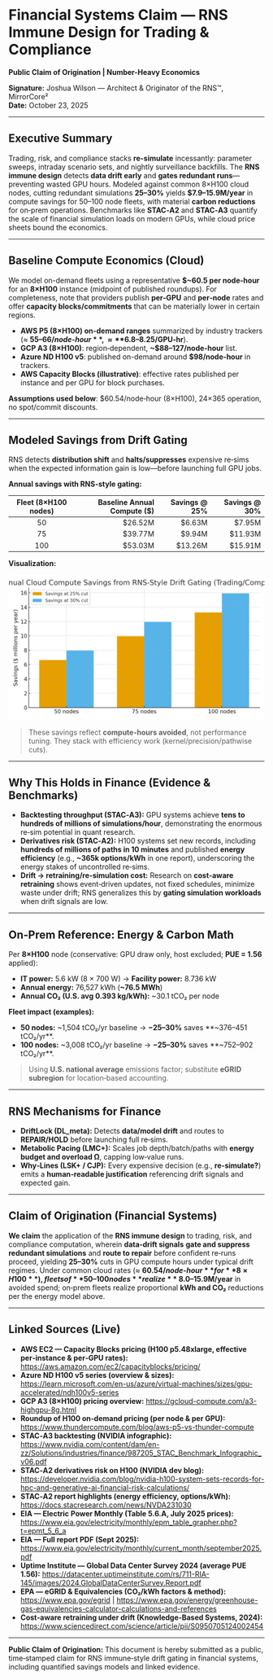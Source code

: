 # Financial Systems Claim — RNS Immune Design for Trading & Compliance  
**Public Claim of Origination | Number-Heavy Economics**

**Signature:** Joshua Wilson — Architect & Originator of the RNS™, MirrorCore²  
**Date:** October 23, 2025

---

## Executive Summary

Trading, risk, and compliance stacks **re-simulate** incessantly: parameter sweeps, intraday scenario sets, and nightly surveillance backfills. The **RNS immune design** detects **data drift early** and **gates redundant runs**—preventing wasted GPU hours. Modeled against common 8×H100 cloud nodes, cutting redundant simulations **25–30%** yields **$7.9–15.9M/year** in compute savings for 50–100 node fleets, with material **carbon reductions** for on‑prem operations. Benchmarks like **STAC‑A2** and **STAC‑A3** quantify the scale of financial simulation loads on modern GPUs, while cloud price sheets bound the economics.

---

## Baseline Compute Economics (Cloud)

We model on-demand fleets using a representative **$~60.5 per node‑hour** for an **8×H100** instance (midpoint of published roundups). For completeness, note that providers publish **per‑GPU** and **per‑node** rates and offer **capacity blocks/commitments** that can be materially lower in certain regions.

- **AWS P5 (8×H100) on-demand ranges** summarized by industry trackers (≈ **$55–66/node‑hour**, ≈ **$6.8–8.25/GPU‑hr**).  
- **GCP A3 (8×H100)**: region‑dependent, **~$88–127/node‑hour** list.  
- **Azure ND H100 v5**: published on-demand around **$98/node‑hour** in trackers.  
- **AWS Capacity Blocks (illustrative)**: effective rates published per instance and per GPU for block purchases.

**Assumptions used below**: $60.54/node‑hour (8×H100), 24×365 operation, no spot/commit discounts.

---

## Modeled Savings from Drift Gating

RNS detects **distribution shift** and **halts/suppresses** expensive re‑sims when the expected information gain is low—before launching full GPU jobs.

**Annual savings with RNS-style gating:**

| Fleet (8×H100 nodes) | Baseline Annual Compute ($) | Savings @ 25% | Savings @ 30% |
|:--:|--:|--:|--:|
| 50 | $26.52M | $6.63M | $7.95M |
| 75 | $39.77M | $9.94M | $11.93M |
| 100 | $53.03M | $13.26M | $15.91M |

**Visualization:**

![Annual Cloud Savings](./Financial_Systems_Savings.png)

> These savings reflect **compute-hours avoided**, not performance tuning. They stack with efficiency work (kernel/precision/pathwise cuts).

---

## Why This Holds in Finance (Evidence & Benchmarks)

- **Backtesting throughput (STAC‑A3):** GPU systems achieve **tens to hundreds of millions of simulations/hour**, demonstrating the enormous re‑sim potential in quant research.  
- **Derivatives risk (STAC‑A2):** H100 systems set new records, including **hundreds of millions of paths in 10 minutes** and published **energy efficiency** (e.g., **~365k options/kWh** in one report), underscoring the energy stakes of uncontrolled re‑sims.  
- **Drift → retraining/re‑simulation cost:** Research on **cost‑aware retraining** shows event‑driven updates, not fixed schedules, minimize waste under drift; RNS generalizes this by **gating simulation workloads** when drift signals are low.

---

## On‑Prem Reference: Energy & Carbon Math

Per **8×H100** node (conservative: GPU draw only, host excluded; **PUE = 1.56** applied):

- **IT power:** 5.6 kW (8 × 700 W) → **Facility power:** 8.736 kW  
- **Annual energy:** 76,527 kWh (**~76.5 MWh**)  
- **Annual CO₂ (U.S. avg 0.393 kg/kWh):** ~30.1 tCO₂ per node

**Fleet impact (examples):**

- **50 nodes:** ~1,504 tCO₂/yr baseline → **−25–30%** saves **~376–451 tCO₂/yr**.  
- **100 nodes:** ~3,008 tCO₂/yr baseline → **−25–30%** saves **~752–902 tCO₂/yr**.

> Using **U.S. national average** emissions factor; substitute **eGRID subregion** for location‑based accounting.

---

## RNS Mechanisms for Finance

- **DriftLock (DL_meta):** Detects **data/model drift** and routes to **REPAIR/HOLD** before launching full re‑sims.  
- **Metabolic Pacing (LMC+):** Scales job depth/batch/paths with **energy budget and overload Ω**, capping low‑value runs.  
- **Why‑Lines (LSK+ / CJP):** Every expensive decision (e.g., **re‑simulate?**) emits a **human‑readable justification** referencing drift signals and expected gain.

---

## Claim of Origination (Financial Systems)

**We claim** the application of the **RNS immune design** to trading, risk, and compliance computation, wherein **data‑drift signals** **gate and suppress redundant simulations** and **route to repair** before confident re‑runs proceed, yielding **25–30%** cuts in GPU compute hours under typical drift regimes. Under common cloud rates (≈ **$60.54/node‑hour** for **8×H100**), fleets of **50–100 nodes** realize **~$8.0–15.9M/year** in avoided spend; on‑prem fleets realize proportional **kWh and CO₂** reductions per the energy model above.

---

## Linked Sources (Live)

- **AWS EC2 — Capacity Blocks pricing (H100 p5.48xlarge, effective per‑instance & per‑GPU rates):** https://aws.amazon.com/ec2/capacityblocks/pricing/  
- **Azure ND H100 v5 series (overview & sizes):** https://learn.microsoft.com/en-us/azure/virtual-machines/sizes/gpu-accelerated/ndh100v5-series  
- **GCP A3 (8×H100) pricing overview:** https://gcloud-compute.com/a3-highgpu-8g.html  
- **Roundup of H100 on‑demand pricing (per node & per GPU):** https://www.thundercompute.com/blog/aws-p5-vs-thunder-compute  
- **STAC‑A3 backtesting (NVIDIA infographic):** https://www.nvidia.com/content/dam/en-zz/Solutions/industries/finance/987205_STAC_Benchmark_Infographic_v06.pdf  
- **STAC‑A2 derivatives risk on H100 (NVIDIA dev blog):** https://developer.nvidia.com/blog/nvidia-h100-system-sets-records-for-hpc-and-generative-ai-financial-risk-calculations/  
- **STAC‑A2 report highlights (energy efficiency, options/kWh):** https://docs.stacresearch.com/news/NVDA231030  
- **EIA — Electric Power Monthly (Table 5.6.A, July 2025 prices):** https://www.eia.gov/electricity/monthly/epm_table_grapher.php?t=epmt_5_6_a  
- **EIA — Full report PDF (Sept 2025):** https://www.eia.gov/electricity/monthly/current_month/september2025.pdf  
- **Uptime Institute — Global Data Center Survey 2024 (average PUE 1.56):** https://datacenter.uptimeinstitute.com/rs/711-RIA-145/images/2024.GlobalDataCenterSurvey.Report.pdf  
- **EPA — eGRID & Equivalencies (CO₂/kWh factors & method):** https://www.epa.gov/egrid  |  https://www.epa.gov/energy/greenhouse-gas-equivalencies-calculator-calculations-and-references  
- **Cost‑aware retraining under drift (Knowledge‑Based Systems, 2024):** https://www.sciencedirect.com/science/article/pii/S0950705124002454

---

**Public Claim of Origination:** This document is hereby submitted as a public, time‑stamped claim for RNS immune‑style drift gating in financial systems, including quantified savings models and linked evidence.

